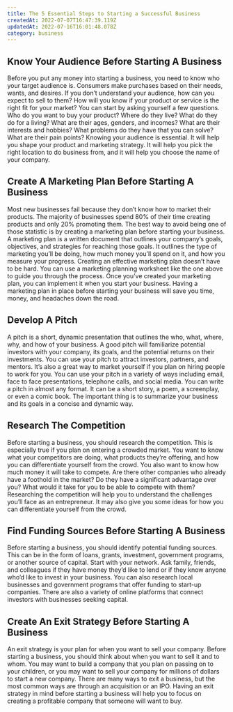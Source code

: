 ```yaml
---
title: The 5 Essential Steps to Starting a Successful Business
createdAt: 2022-07-07T16:47:39.119Z
updatedAt: 2022-07-16T16:01:48.078Z
category: business
---
```


## Know Your Audience Before Starting A Business

Before you put any money into starting a business, you need to know who your target audience is. Consumers make purchases based on their needs, wants, and desires. If you don’t understand your audience, how can you expect to sell to them? How will you know if your product or service is the right fit for your market? You can start by asking yourself a few questions. Who do you want to buy your product? Where do they live? What do they do for a living? What are their ages, genders, and incomes? What are their interests and hobbies? What problems do they have that you can solve? What are their pain points? Knowing your audience is essential. It will help you shape your product and marketing strategy. It will help you pick the right location to do business from, and it will help you choose the name of your company.

## Create A Marketing Plan Before Starting A Business

Most new businesses fail because they don’t know how to market their products. The majority of businesses spend 80% of their time creating products and only 20% promoting them. The best way to avoid being one of those statistic is by creating a marketing plan before starting your business. A marketing plan is a written document that outlines your company’s goals, objectives, and strategies for reaching those goals. It outlines the type of marketing you’ll be doing, how much money you’ll spend on it, and how you measure your progress. Creating an effective marketing plan doesn’t have to be hard. You can use a marketing planning worksheet like the one above to guide you through the process. Once you’ve created your marketing plan, you can implement it when you start your business. Having a marketing plan in place before starting your business will save you time, money, and headaches down the road.

## Develop A Pitch

A pitch is a short, dynamic presentation that outlines the who, what, where, why, and how of your business. A good pitch will familiarize potential investors with your company, its goals, and the potential returns on their investments. You can use your pitch to attract investors, partners, and mentors. It’s also a great way to market yourself if you plan on hiring people to work for you. You can use your pitch in a variety of ways including email, face to face presentations, telephone calls, and social media. You can write a pitch in almost any format. It can be a short story, a poem, a screenplay, or even a comic book. The important thing is to summarize your business and its goals in a concise and dynamic way.

## Research The Competition

Before starting a business, you should research the competition. This is especially true if you plan on entering a crowded market. You want to know what your competitors are doing, what products they’re offering, and how you can differentiate yourself from the crowd. You also want to know how much money it will take to compete. Are there other companies who already have a foothold in the market? Do they have a significant advantage over you? What would it take for you to be able to compete with them? Researching the competition will help you to understand the challenges you’ll face as an entrepreneur. It may also give you some ideas for how you can differentiate yourself from the crowd.

## Find Funding Sources Before Starting A Business

Before starting a business, you should identify potential funding sources. This can be in the form of loans, grants, investment, government programs, or another source of capital. Start with your network. Ask family, friends, and colleagues if they have money they’d like to lend or if they know anyone who’d like to invest in your business. You can also research local businesses and government programs that offer funding to start-up companies. There are also a variety of online platforms that connect investors with businesses seeking capital.

## Create An Exit Strategy Before Starting A Business

An exit strategy is your plan for when you want to sell your company. Before starting a business, you should think about when you want to sell it and to whom. You may want to build a company that you plan on passing on to your children, or you may want to sell your company for millions of dollars to start a new company. There are many ways to exit a business, but the most common ways are through an acquisition or an IPO. Having an exit strategy in mind before starting a business will help you to focus on creating a profitable company that someone will want to buy.
